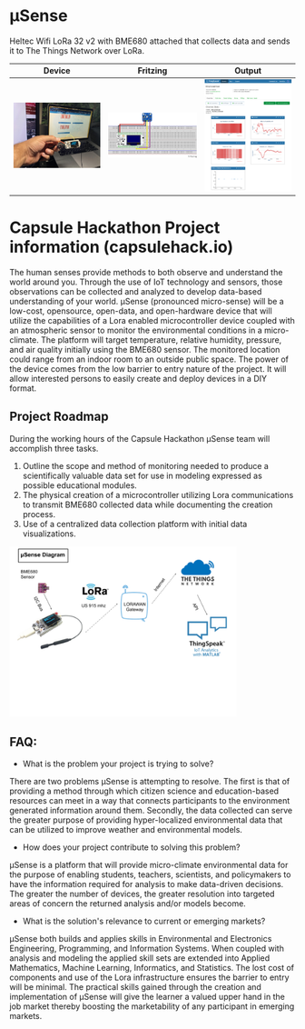 # µSense
Heltec Wifi LoRa 32 v2 with BME680 attached that collects data and sends it to The Things Network over LoRa.

| Device      | Fritzing      | Output    |
|------------|-------------|-------------|
| <img src="images/microsense-ttn-thingspeak.JPG" width="250"> | <img src="images/Heltec LoRa-32-v2_BME680_bb.png" width="250"> |<img src="images/thingspeak-screenshot.png" width="250">

# Capsule Hackathon Project information (capsulehack.io)

The human senses provide methods to both observe and understand the world around you. Through the use of IoT technology and sensors, those observations can be collected and analyzed to develop data-based understanding of your world. µSense (pronounced micro-sense) will be a low-cost, opensource, open-data, and open-hardware device that will utilize the capabilities of a Lora enabled microcontroller device coupled with an atmospheric sensor to monitor the environmental conditions in a micro-climate. The platform will target temperature, relative humidity, pressure, and air quality initially using the BME680 sensor. The monitored location could range from an indoor room to an outside public space. The power of the device comes from the low barrier to entry nature of the project. It will allow interested persons to easily create and deploy devices in a DIY format.

## Project Roadmap
During the working hours of the Capsule Hackathon µSense team will accomplish three tasks.
1) Outline the scope and method of monitoring needed to produce a scientifically valuable data set for use in modeling expressed as possible educational modules.
2) The physical creation of a microcontroller utilizing Lora communications to transmit BME680 collected data while documenting the creation process.
3) Use of a centralized data collection platform with initial data visualizations.

 <img src="images/microsense-blockdiagram.png" width="400">

## FAQ:
* What is the problem your project is trying to solve?

There are two problems µSense is attempting to resolve. The first is that of providing a method through which citizen science and education-based resources can meet in a way that connects participants to the environment generated information around them. Secondly, the data collected can serve the greater purpose of providing hyper-localized environmental data that can be utilized to improve weather and environmental models.

* How does your project contribute to solving this problem?

µSense is a platform that will provide micro-climate environmental data for the purpose of enabling students, teachers, scientists, and policymakers to have the information required for analysis to make data-driven decisions. The greater the number of devices, the greater resolution into targeted areas of concern the returned analysis and/or models become.

* What is the solution's relevance to current or emerging markets?

µSense both builds and applies skills in Environmental and Electronics Engineering, Programming, and Information Systems. When coupled with analysis and modeling the applied skill sets are extended into Applied Mathematics, Machine Learning, Informatics, and Statistics. The lost cost of components and use of the Lora infrastructure ensures the barrier to entry will be minimal. The practical skills gained through the creation and implementation of µSense will give the learner a valued upper hand in the job market thereby boosting the marketability of any participant in emerging markets.
